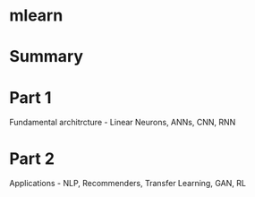 # mlearn

# Summary
# Part 1 
Fundamental architrcture - Linear Neurons, ANNs, CNN, RNN
# Part 2
Applications - NLP, Recommenders, Transfer Learning, GAN, RL
